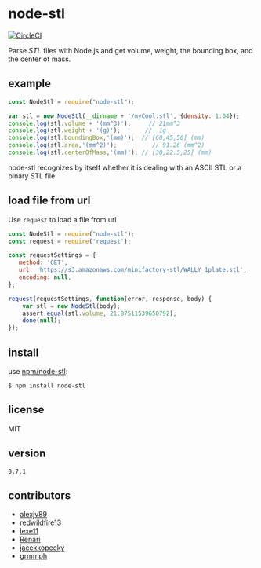 node-stl
========

[![CircleCI](https://circleci.com/gh/johannesboyne/node-stl.svg?style=svg)](https://circleci.com/gh/johannesboyne/node-stl)

Parse *STL* files with Node.js and get volume, weight, the bounding box, and the center of mass.

## example

```javascript
const NodeStl = require("node-stl");

var stl = new NodeStl(__dirname + '/myCool.stl', {density: 1.04});
console.log(stl.volume + '(mm^3)');     // 21mm^3
console.log(stl.weight + '(g)');       //  1g
console.log(stl.boundingBox,'(mm)');  // [60,45,50] (mm)
console.log(stl.area,'(mm^2)');          // 91.26 (mm^2)
console.log(stl.centerOfMass,'(mm)'); // [30,22.5,25] (mm)
```
node-stl recognizes by itself whether it is dealing with an ASCII STL or a binary STL file

## load file from url

Use `request` to load a file from url

```javascript
const NodeStl = require("node-stl");
const request = require('request');

const requestSettings = {
   method: 'GET',
   url: 'https://s3.amazonaws.com/minifactory-stl/WALLY_1plate.stl',
   encoding: null,
};

request(requestSettings, function(error, response, body) {
    var stl = new NodeStl(body);
    assert.equal(stl.volume, 21.87511539650792);
    done(null);
});
```

## install

use [npm/node-stl](https://www.npmjs.com/package/node-stl):

```shell
$ npm install node-stl
```

## license

MIT

## version

`0.7.1`

## contributors

- [alexjv89](https://github.com/alexjv89)
- [redwildfire13](https://github.com/redwildfire13)
- [lexe11](https://github.com/lexe11)
- [Renari](https://github.com/Renari)
- [jacekkopecky](https://github.com/jacekkopecky)
- [grmmph](https://github.com/grmmph)

